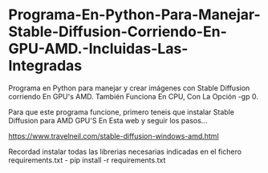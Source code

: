 # Programa-En-Python-Para-Manejar-Stable-Diffusion-Corriendo-En-GPU-AMD.-Incluidas-Las-Integradas

Programa en Python para manejar y crear imágenes con Stable Diffusion corriendo En GPU's AMD. También Funciona En CPU, Con La Opción -gp 0.

Para que este programa funcione, primero teneis que instalar Stable Diffusion para AMD GPU'S En Esta web y seguir los pasos...

https://www.travelneil.com/stable-diffusion-windows-amd.html

Recordad instalar todas las librerias necesarias indicadas en el fichero requirements.txt - pip install -r requirements.txt
